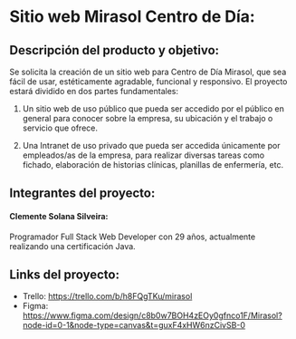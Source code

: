 # Sitio web Mirasol Centro de Día:

## Descripción del producto y objetivo:

Se solicita la creación de un sitio web para Centro de Día Mirasol, que sea fácil de usar, estéticamente agradable, funcional y responsivo. El proyecto estará dividido en dos partes fundamentales:

1. Un sitio web de uso público que pueda ser accedido por el público en general para conocer sobre la empresa, su ubicación y el trabajo o servicio que ofrece.

2. Una Intranet de uso privado que pueda ser accedida únicamente por empleados/as de la empresa, para realizar diversas tareas como fichado, elaboración de historias clínicas, planillas de enfermería, etc.

## Integrantes del proyecto:

#### Clemente Solana Silveira:

Programador Full Stack Web Developer con 29 años, actualmente realizando una certificación Java.

## Links del proyecto:

- Trello: https://trello.com/b/h8FQgTKu/mirasol
- Figma: https://www.figma.com/design/c8b0w7BOH4zEOy0gfnco1F/Mirasol?node-id=0-1&node-type=canvas&t=guxF4xHW6nzCivSB-0
